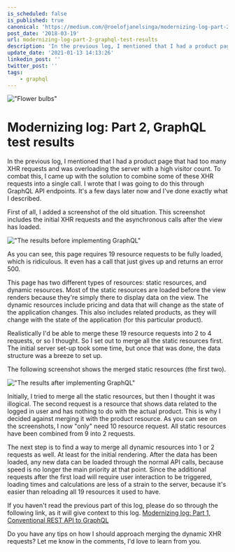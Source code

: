 ```yaml
---
is_scheduled: false
is_published: true
canonical: 'https://medium.com/@roelofjanelsinga/modernizing-log-part-2-graphql-test-results-e8f3b2db676b'
post_date: '2018-03-19'
url: modernizing-log-part-2-graphql-test-results
description: 'In the previous log, I mentioned that I had a product page that had too many XHR requests and was overloading the server with a high visitor count. To combat th'
update_date: '2021-01-13 14:13:26'
linkedin_post: ''
twitter_post: ''
tags:
    - graphql
---
```

!["Flower bulbs"](/images/articles/1_GdfAu9ucc1ZQdKz39S-0Kg.jpeg)

# Modernizing log: Part 2, GraphQL test results

In the previous log, I mentioned that I had a product page that had too many XHR requests and was overloading the server with a high visitor count. To combat this, I came up with the solution to combine some of these XHR requests into a single call. I wrote that I was going to do this through GraphQL API endpoints. It's a few days later now and I've done exactly what I described.

First of all, I added a screenshot of the old situation. This screenshot includes the initial XHR requests and the asynchronous calls after the view has loaded.

!["The results before implementing GraphQL"](/images/articles/modernizing-log-part-2/1_4tQVRFbsOj21RGUU4CQpgw.png)

As you can see, this page requires 19 resource requests to be fully loaded, which is ridiculous. It even has a call that just gives up and returns an error 500.

This page has two different types of resources: static resources, and dynamic resources. Most of the static resources are loaded before the view renders because they're simply there to display data on the view. The dynamic resources include pricing and data that will change as the state of the application changes. This also includes related products, as they will change with the state of the application (for this particular product).

Realistically I'd be able to merge these 19 resource requests into 2 to 4 requests, or so I thought. So I set out to merge all the static resources first. The initial server set-up took some time, but once that was done, the data structure was a breeze to set up.

The following screenshot shows the merged static resources (the first two).

!["The results after implementing GraphQL"](/images/articles/modernizing-log-part-2/1_w-YC_lehzVlsyMqKEAKjCw.png)

Initially, I tried to merge all the static resources, but then I thought it was illogical. The second request is a resource that shows data related to the logged in user and has nothing to do with the actual product. This is why I decided against merging it with the product resource. As you can see on the screenshots, I now "only" need 10 resource request. All static resources have been combined from 9 into 2 requests.

The next step is to find a way to merge all dynamic resources into 1 or 2 requests as well. At least for the initial rendering. After the data has been loaded, any new data can be loaded through the normal API calls, because speed is no longer the main priority at that point. Since the additional requests after the first load will require user interaction to be triggered, loading times and calculations are less of a strain to the server, because it's easier than reloading all 19 resources it used to have.

If you haven't read the previous part of this log, please do so through the following link, as it will give context to this log. [Modernizing log: Part 1, Conventional REST API to GraphQL](/articles/modernizing-log-part-1-conventional-rest-api-to-graphql)

Do you have any tips on how I should approach merging the dynamic XHR requests? Let me know in the comments, I'd love to learn from you.
